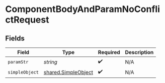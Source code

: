 # ComponentBodyAndParamNoConflictRequest


## Fields

| Field                                                             | Type                                                              | Required                                                          | Description                                                       |
| ----------------------------------------------------------------- | ----------------------------------------------------------------- | ----------------------------------------------------------------- | ----------------------------------------------------------------- |
| `paramStr`                                                        | *string*                                                          | :heavy_check_mark:                                                | N/A                                                               |
| `simpleObject`                                                    | [shared.SimpleObject](../../../sdk/models/shared/simpleobject.md) | :heavy_check_mark:                                                | N/A                                                               |